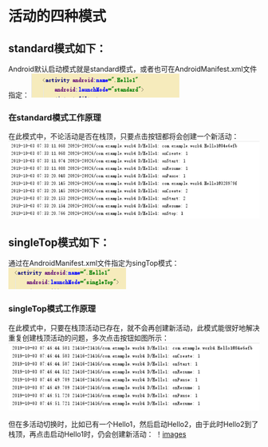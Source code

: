 # 活动的四种模式
## standard模式如下：
Android默认启动模式就是standard模式，或者也可在AndroidManifest.xml文件指定：
![images](https://github.com/Oathzzh/2017118118_Android/blob/master/Work4/images/1.1.png)
### 在standard模式工作原理
在此模式中，不论活动是否在栈顶，只要点击按钮都将会创建一个新活动：
![images](https://github.com/Oathzzh/2017118118_Android/blob/master/Work4/images/1.2.png)

## singleTop模式如下：
通过在AndroidManifest.xml文件指定为singTop模式：
![images](https://github.com/Oathzzh/2017118118_Android/blob/master/Work4/images/2.1.png)
### singleTop模式工作原理
在此模式中，只要在栈顶活动已存在，就不会再创建新活动，此模式能很好地解决重复创建栈顶活动的问题，多次点击按钮如图所示：
![images](https://github.com/Oathzzh/2017118118_Android/blob/master/Work4/images/2.2.png)

但在多活动切换时，比如已有一个Hello1，然后启动Hello2，由于此时Hello2到了栈顶，再点击启动Hello1时，仍会创建新活动：
！[images](https://github.com/Oathzzh/2017118118_Android/blob/master/Work4/images/2.3png)

